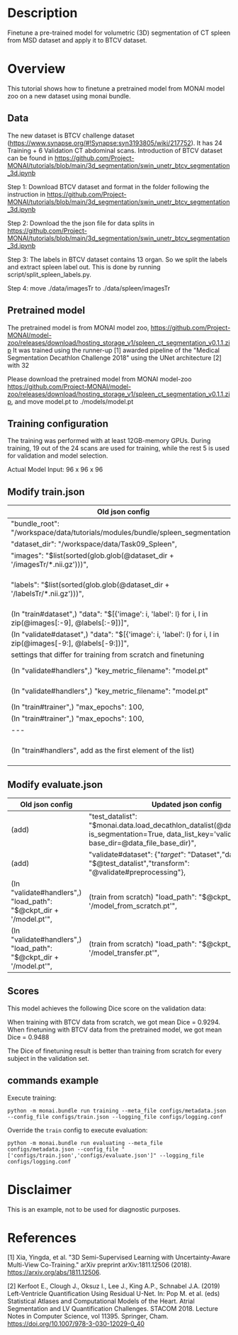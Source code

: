 # Description
Finetune a pre-trained model for volumetric (3D) segmentation of CT spleen from MSD dataset and apply it to BTCV dataset.

# Overview
This tutorial shows how to finetune a pretrained model from MONAI model zoo on a new dataset using monai bundle.

## Data
The new dataset is BTCV challenge dataset (https://www.synapse.org/#!Synapse:syn3193805/wiki/217752). It has 24 Training + 6 Validation CT abdominal scans.
Introduction of BTCV dataset can be found in https://github.com/Project-MONAI/tutorials/blob/main/3d_segmentation/swin_unetr_btcv_segmentation_3d.ipynb

Step 1: Download BTCV dataset and format in the folder following the instruction in https://github.com/Project-MONAI/tutorials/blob/main/3d_segmentation/swin_unetr_btcv_segmentation_3d.ipynb

Step 2: Download the the json file for data splits in https://github.com/Project-MONAI/tutorials/blob/main/3d_segmentation/swin_unetr_btcv_segmentation_3d.ipynb

Step 3: The labels in BTCV dataset contains 13 organ. So we split the labels and extract spleen label out. This is done by running script/split_spleen_labels.py.

Step 4: move ./data/imagesTr to ./data/spleen/imagesTr

## Pretrained model
The pretrained model is from MONAI model zoo,
 https://github.com/Project-MONAI/model-zoo/releases/download/hosting_storage_v1/spleen_ct_segmentation_v0.1.1.zip
It was trained using the runner-up [1] awarded pipeline of the "Medical Segmentation Decathlon Challenge 2018" using the UNet architecture [2] with 32

Please download the pretrained model from MONAI model-zoo https://github.com/Project-MONAI/model-zoo/releases/download/hosting_storage_v1/spleen_ct_segmentation_v0.1.1.zip, and move model.pt to ./models/model.pt

## Training configuration
The training was performed with at least 12GB-memory GPUs.
During training, 19 out of the 24 scans are used for training, while the rest 5 is used for validation and model selection.

Actual Model Input: 96 x 96 x 96

## Modify train.json
| Old json config | Updated json config |
| --- | --- |
| "bundle_root": "/workspace/data/tutorials/modules/bundle/spleen_segmentation", | "bundle_root": Your work directory, |
| "dataset_dir": "/workspace/data/Task09_Spleen",| "data_file_base_dir": "./data/spleen", |
| "images": "$list(sorted(glob.glob(@dataset_dir + '/imagesTr/*.nii.gz')))",| "data_list_file_path": "./data/dataset_0.json", |
| "labels": "$list(sorted(glob.glob(@dataset_dir + '/labelsTr/*.nii.gz')))",| "train_datalist": "$monai.data.load_decathlon_datalist(@data_list_file_path, is_segmentation=True, data_list_key='training', base_dir=@data_file_base_dir)", |
| (In "train#dataset",) "data": "$[{'image': i, 'label': l} for i, l in zip(@images[:-9], @labels[:-9])]",| "data": "$@train_datalist[: int(0.8 * len(@train_datalist))]", |
| (In "validate#dataset",) "data": "$[{'image': i, 'label': l} for i, l in zip(@images[-9:], @labels[-9:])]",| "data": "$@train_datalist[int(0.8 * len(@train_datalist)):]", |
| settings that differ for training from scratch and finetuning|
| (In "validate#handlers",) "key_metric_filename": "model.pt"| (train from scratch) "key_metric_filename": "model_from scratch.pt"|
| (In "validate#handlers",) "key_metric_filename": "model.pt"| (train from pretrained model) "key_metric_filename": "model_transfer.pt"|
| (In "train#trainer",) "max_epochs": 100,| (train from scratch) "max_epochs": 600,|
| (In "train#trainer",) "max_epochs": 100,| (train from pretrained model) "max_epochs": 200,|
| --- | --- |
| (In "train#handlers", add as the first element of the list)| (train from pretrained model) {"_target_": "CheckpointLoader","load_path": "$@ckpt_dir + '/model.pt'","load_dict": {"model": "@network"}},|

## Modify evaluate.json
| Old json config | Updated json config |
| --- | --- |
| (add)| "test_datalist": "$monai.data.load_decathlon_datalist(@data_list_file_path, is_segmentation=True, data_list_key='validation', base_dir=@data_file_base_dir)", |
| (add)| "validate#dataset": {"_target_": "Dataset","data": "$@test_datalist","transform": "@validate#preprocessing"},|
| (In "validate#handlers",) "load_path": "$@ckpt_dir + '/model.pt'",|(train from scratch) "load_path": "$@ckpt_dir + '/model_from_scratch.pt'", |
| (In "validate#handlers",) "load_path": "$@ckpt_dir + '/model.pt'",|(train from scratch) "load_path": "$@ckpt_dir + '/model_transfer.pt'", |


## Scores
This model achieves the following Dice score on the validation data:

When training with BTCV data from scratch, we got mean Dice = 0.9294.
When finetuning with BTCV data from the pretrained model, we got mean Dice = 0.9488

The Dice of finetuning result is better than training from scratch for every subject in the validation set.

## commands example

Execute training:

```
python -m monai.bundle run training --meta_file configs/metadata.json --config_file configs/train.json --logging_file configs/logging.conf
```

Override the `train` config to execute evaluation:

```
python -m monai.bundle run evaluating --meta_file configs/metadata.json --config_file "['configs/train.json','configs/evaluate.json']" --logging_file configs/logging.conf
```



# Disclaimer
This is an example, not to be used for diagnostic purposes.

# References
[1] Xia, Yingda, et al. "3D Semi-Supervised Learning with Uncertainty-Aware Multi-View Co-Training." arXiv preprint arXiv:1811.12506 (2018). https://arxiv.org/abs/1811.12506.

[2] Kerfoot E., Clough J., Oksuz I., Lee J., King A.P., Schnabel J.A. (2019) Left-Ventricle Quantification Using Residual U-Net. In: Pop M. et al. (eds) Statistical Atlases and Computational Models of the Heart. Atrial Segmentation and LV Quantification Challenges. STACOM 2018. Lecture Notes in Computer Science, vol 11395. Springer, Cham. https://doi.org/10.1007/978-3-030-12029-0_40
